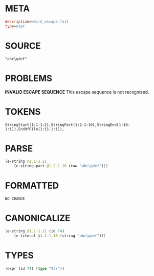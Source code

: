 # META
~~~ini
description=weird_escape fail
type=expr
~~~
# SOURCE
~~~roc
"abc\qdef"
~~~
# PROBLEMS
**INVALID ESCAPE SEQUENCE**
This escape sequence is not recognized.

# TOKENS
~~~zig
StringStart(1:1-1:2),StringPart(1:2-1:10),StringEnd(1:10-1:11),EndOfFile(1:11-1:11),
~~~
# PARSE
~~~clojure
(e-string @1.1-1.11
	(e-string-part @1.2-1.10 (raw "abc\qdef")))
~~~
# FORMATTED
~~~roc
NO CHANGE
~~~
# CANONICALIZE
~~~clojure
(e-string @1.1-1.11 (id 74)
	(e-literal @1.2-1.10 (string "abc\qdef")))
~~~
# TYPES
~~~clojure
(expr (id 74) (type "Str"))
~~~

